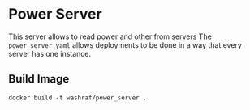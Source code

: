 # Power Server
This server allows to read power and other from servers
The `power_server.yaml` allows deployments to be done in a way that every server has one instance.

## Build Image
```
docker build -t washraf/power_server .
```

